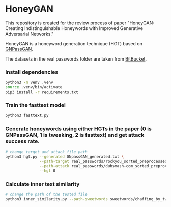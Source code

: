 # HoneyGAN
This repository is created for the review process of paper "HoneyGAN: Creating Indistinguishable Honeywords with Improved Generative Adversarial Networks."  

HoneyGAN is a honeyword generation technique (HGT) based on [GNPassGAN](https://github.com/fangyiyu/GNPassGAN). 

The datasets in the real passwords folder are taken from [BitBucket](https://bitbucket.org/srecgrp/honeygen-generating-honeywords-using-representation-learning/src/master/password_lists_processed_50000_records/).

### Install dependencies

```bash
python3 -m venv .venv 
source .venv/bin/activate  
pip3 install -r requirements.txt
```

### Train the fasttext model
```bash
python3 fasttext.py
```

### Generate honeywords using either HGTs in the paper (0 is GNPassGAN, 1 is tweaking, 2 is fasttext) and get attack success rate.
```bash
# change target and attack file path
python3 hgt.py --generated GNpassGAN_generated.txt \
               --path-target real_passwords/rockyou_sorted_preprocessed.txt \
               --path-attack real_passwords/dubsmash-com_sorted_preprocessed.txt  \
               --hgt 0
```

### Calculate inner text similarity
```bash
# change the path of the tested file
python3 inner_similarity.py --path-sweetwords sweetwords/chaffing_by_tweak/rockyou_10000_20.txt
```

